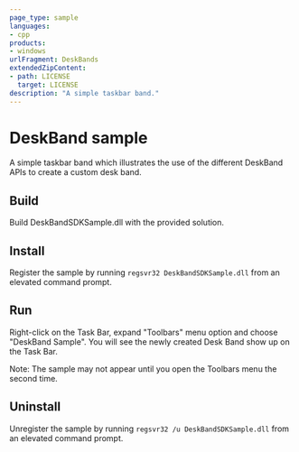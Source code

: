 ```yaml
---
page_type: sample
languages:
- cpp
products:
- windows
urlFragment: DeskBands
extendedZipContent:
- path: LICENSE
  target: LICENSE
description: "A simple taskbar band."
---
```


# DeskBand sample

A simple taskbar band which illustrates the use of the different DeskBand APIs to create a custom desk band.

## Build

Build DeskBandSDKSample.dll with the provided solution.

## Install

Register the sample by running `regsvr32 DeskBandSDKSample.dll` from an elevated command prompt.

## Run

Right-click on the Task Bar, expand "Toolbars" menu option and choose "DeskBand Sample".  You will see the newly created Desk Band show up on the Task Bar.

Note: The sample may not appear until you open the Toolbars menu the second time.

## Uninstall

Unregister the sample by running `regsvr32 /u DeskBandSDKSample.dll` from an elevated command prompt.
